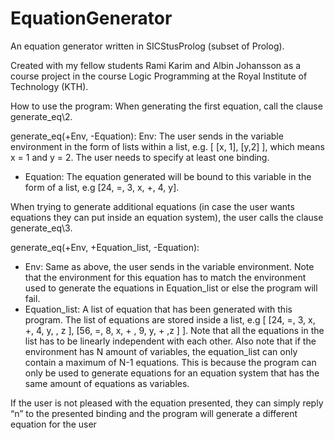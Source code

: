 # EquationGenerator
An equation generator written in SICStusProlog (subset of Prolog). 

Created with my fellow students Rami Karim and Albin Johansson as a course project in the course Logic Programming at the Royal Institute of Technology (KTH).

How to use the program:
When generating the first equation, call the clause generate_eq\2.

generate_eq(+Env, -Equation):
Env: The user sends in the variable environment in the form of lists within a list, e.g. [ [x, 1], [y,2] ], which means x = 1 and y = 2. The user needs to specify at least one binding.

- Equation: The equation generated will be bound to this variable in the form of a list, e.g [24, =, 3, x, +, 4, y].

When trying to generate additional equations (in case the user wants equations they can put inside an equation system), the user calls the clause generate_eq\3.

generate_eq(+Env, +Equation_list, -Equation):
- Env: Same as above, the user sends in the variable environment. Note that the environment for this equation has to match the environment used to generate the equations in Equation_list or else the program will fail.
- Equation_list: A list of equation that has been generated with this program. The list of equations are stored inside a list, e.g [ [24, =, 3, x, +, 4, y, ­, z ], [56, =, 8, x, + , 9, y, + ,z ] ]. Note that all the equations in the list has to be linearly independent with each other. Also note that if the environment has N amount of variables, the equation_list can only contain a maximum of N-1 equations. This is because the program can only be used to generate equations for an equation system that has the same amount of equations as variables. 

If the user is not pleased with the equation presented, they can simply reply “n” to the presented binding and the program will generate a different equation for the user



